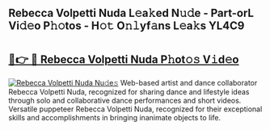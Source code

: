 ## Rebecca Volpetti Nuda L𝚎a𝚔ed N𝚞𝚍e - Part-orL Vi𝚍𝚎o P𝚑𝚘tos - H𝚘𝚝 O𝚗𝚕yf𝚊ns L𝚎a𝚔s YL4C9

# <h2><a href="http://kf0kl0d.oniu.top/?m=Rebecca+Volpetti+Nuda">🔗👉 🔴 Rebecca Volpetti Nuda P𝚑ot𝚘𝚜 V𝚒d𝚎o</a></h2>

[![Rebecca Volpetti Nuda Nu𝚍e𝚜](https://i.imgur.com/0qMVB7G.gif)](http://kf0kl0d.oniu.top/?m=Rebecca+Volpetti+Nuda)
Web-based artist and dance collaborator Rebecca Volpetti Nuda, recognized for sharing dance and lifestyle ideas through solo and collaborative dance performances and short videos. Versatile puppeteer Rebecca Volpetti Nuda, recognized for their exceptional skills and accomplishments in bringing inanimate objects to life.  
